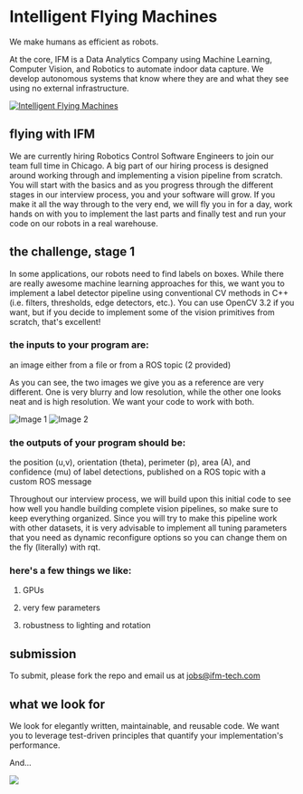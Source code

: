 # Intelligent Flying Machines 
We make humans as efficient as robots.

At the core, IFM is a Data Analytics Company using Machine Learning,
Computer Vision, and Robotics to automate indoor data capture. We develop
autonomous systems that know where they are and what they see using no
external infrastructure.

[![Intelligent Flying Machines](https://img.youtube.com/vi/AMDiR61f86Y/0.jpg)](https://www.youtube.com/watch?v=AMDiR61f86Y)

## flying with IFM
We are currently hiring Robotics Control Software Engineers to join our team full time in Chicago. A big part of our hiring process is designed around working through and implementing a vision pipeline from scratch. You will start with the basics and as you progress through the different stages in our interview process, you and your software will grow. If you make it all the way through to the very end, we will fly you in for a day, work hands on with you to implement the last parts and finally test and run your code on our robots in a real warehouse. 

## the challenge, stage 1
In some applications, our robots need to find labels on boxes. While there are really awesome machine learning approaches for this, we want you to implement a label detector pipeline using conventional CV methods in C++ (i.e. filters, thresholds, edge detectors, etc.). You can use OpenCV 3.2 if you want, but if you decide to implement some of the vision primitives from scratch, that's excellent! 

### the inputs to your program are: 
an image either from a file or from a ROS topic (2 provided)

As you can see, the two images we give you as a reference are very different. One is very blurry and low resolution, while the other one looks neat and is high resolution. We want your code to work with both. 

![Image 1](https://github.com/ifm-tech/cv_coding_challenge/raw/master/data/216.jpg)
![Image 2](https://github.com/ifm-tech/cv_coding_challenge/raw/master/data/506.jpg)

### the outputs of your program should be: 
the position (u,v), orientation (theta), perimeter (p), area (A), and confidence (mu) of label detections, published on a ROS topic with a custom ROS message

Throughout our interview process, we will build upon this initial code to see how well you handle building complete vision pipelines, so make sure to keep everything organized. Since you will try to make this pipeline work with other datasets, it is very advisable to implement all tuning parameters that you need as dynamic reconfigure options so you can change them on the fly (literally) with rqt. 

### here's a few things we like: 
1) GPUs 

2) very few parameters

3) robustness to lighting and rotation

## submission
To submit, please fork the repo and email us at jobs@ifm-tech.com

## what we look for
We look for elegantly written, maintainable, and reusable code. We want you to leverage test-driven principles that quantify your implementation's performance. 

And... 

<img src="https://img.devrant.io/devrant/rant/r_109448_5NyDp.jpg" >  
